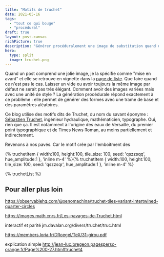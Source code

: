 ```yaml
---
title: "Motifs de truchet"
date: 2021-05-16
tags:
  - "tout ce qui bouge"
  - "procédural"
draft: true
layout: post-canvas
richPicture: true
description: "Générer procéduralement une image de substitution quand un article n'a pas d'image principale, par le truchement des motifs de Truchet"
hero:
  type: split
  image: truchet.png
---
```




Quand un post comprend une jolie image, je la spécifie comme "mise en avant" et elle se retrouve en vignette dans la [page de liste](blog-screenshot-truchet.png). Que faire quand ce n'est pas le cas. Laisser un vide ou avoir toujours la même image par défaut ne serait pas très élégant. Comment avoir des images variées mais avec une unité de style ? La génération procédurale répond exactement à ce problème : elle permet de générer des formes avec une trame de base et des paramètres aléatoires.

Ce blog utilise des motifs dits de Truchet, du nom du savant éponyme : [Sébastien Truchet](https://fr.wikipedia.org/wiki/S%C3%A9bastien_Truchet), ingénieur hydraulique, mathématicien, typographe. Oui, rien que ça. Il est notamment à l'origine des eaux de Versaille, du premier point typographique et de Times News Roman, au moins partiellement et indirectement.

Revenons à nos pavés. Car le motif crée par l'emboitment des


{% truchetItem    { width:100,	height:100,	tile_size: 100,	seed: 'qszzsqq',  hue_amplitude:1 	 }, 'inline m-4' %}{% truchetItem   { width:100,	height:100,	tile_size: 100,	seed: 'qszzsqr',  hue_amplitude:1  }, 'inline m-4' %}



{% truchetList	 %}

## Pour aller plus loin





https://observablehq.com/@xenomachina/truchet-tiles-variant-intertwined-quarter-circles



https://images.math.cnrs.fr/Les-pavages-de-Truchet.html


interactif et parité
jm.davalan.org/divers/truchet/truc.html

https://members.loria.fr/DRoegel/TeX/31-girou.pdf

explication simple
http://jean-luc.bregeon.pagesperso-orange.fr/Page%200-27.htm#truchet4
